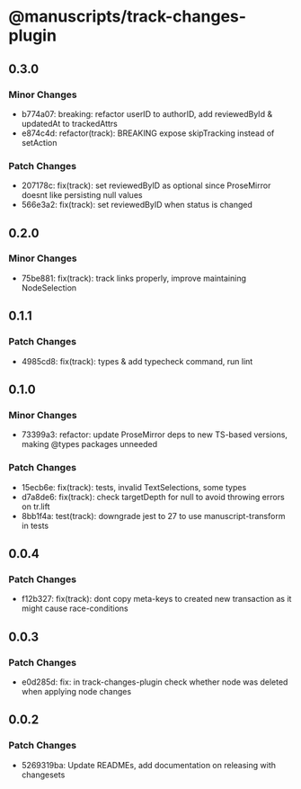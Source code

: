# @manuscripts/track-changes-plugin

## 0.3.0

### Minor Changes

- b774a07: breaking: refactor userID to authorID, add reviewedById & updatedAt to trackedAttrs
- e874c4d: refactor(track): BREAKING expose skipTracking instead of setAction

### Patch Changes

- 207178c: fix(track): set reviewedByID as optional since ProseMirror doesnt like persisting null values
- 566e3a2: fix(track): set reviewedByID when status is changed

## 0.2.0

### Minor Changes

- 75be881: fix(track): track links properly, improve maintaining NodeSelection

## 0.1.1

### Patch Changes

- 4985cd8: fix(track): types & add typecheck command, run lint

## 0.1.0

### Minor Changes

- 73399a3: refactor: update ProseMirror deps to new TS-based versions, making @types packages unneeded

### Patch Changes

- 15ecb6e: fix(track): tests, invalid TextSelections, some types
- d7a8de6: fix(track): check targetDepth for null to avoid throwing errors on tr.lift
- 8bb1f4a: test(track): downgrade jest to 27 to use manuscript-transform in tests

## 0.0.4

### Patch Changes

- f12b327: fix(track): dont copy meta-keys to created new transaction as it might cause race-conditions

## 0.0.3

### Patch Changes

- e0d285d: fix: in track-changes-plugin check whether node was deleted when applying node changes

## 0.0.2

### Patch Changes

- 5269319ba: Update READMEs, add documentation on releasing with changesets
